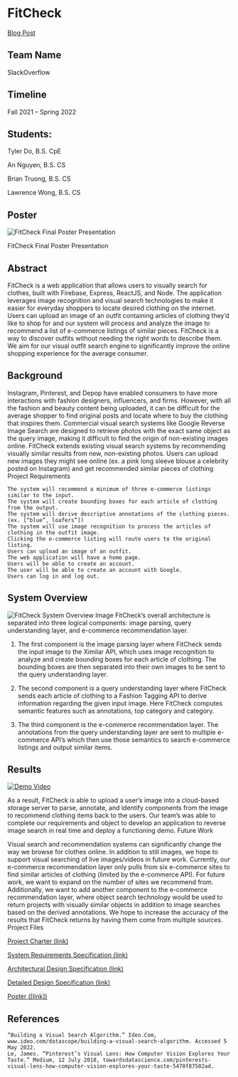 # FitCheck

[Blog Post](https://blog.uta.edu/cseseniordesign/2022/04/14/fitcheck/)

## Team Name

SlackOverflow

## Timeline

Fall 2021 – Spring 2022

## Students:
Tyler Do, B.S. CpE
    
An Nguyen, B.S. CS
    
Brian Truong, B.S. CS
    
Lawrence Wong, B.S. CS
    
    
    
## Poster

![FitCheck Final Poster Presentation](https://blog.uta.edu/cseseniordesign/files/2022/05/Group-98-1024x768.png)

FitCheck Final Poster Presentation

## Abstract

FitCheck is a web application that allows users to visually search for clothes, built with Firebase, Express, ReactJS, and Node. The application leverages image recognition and visual search technologies to make it easier for everyday shoppers to locate desired clothing on the internet. Users can upload an image of an outfit containing articles of clothing they’d like to shop for and our system will process and analyze the image to recommend a list of e-commerce listings of similar pieces. FitCheck is a way to discover outfits without needing the right words to describe them. We aim for our visual outfit search engine to significantly improve the online shopping experience for the average consumer.

## Background

Instagram, Pinterest, and Depop have enabled consumers to have more interactions with fashion designers, influencers, and firms. However, with all the fashion and beauty content being uploaded, it can be difficult for the average shopper to find original posts and locate where to buy the clothing that inspires them. Commercial visual search systems like Google Reverse Image Search are designed to retrieve photos with the exact same object as the query image, making it difficult to find the origin of non-existing images online. FitCheck extends existing visual search systems by recommending visually similar results from new, non-existing photos. Users can upload new images they might see online (ex. a pink long sleeve blouse a celebrity posted on Instagram) and get recommended similar pieces of clothing
Project Requirements

    The system will recommend a minimum of three e-commerce listings similar to the input.
    The system will create bounding boxes for each article of clothing from the output.
    The system will derive descriptive annotations of the clothing pieces. (ex. [“blue”, loafers”])
    The system will use image recognition to process the articles of clothing in the outfit image.
    Clicking the e-commerce listing will route users to the original listing.
    Users can upload an image of an outfit.
    The web application will have a home page.
    Users will be able to create an account.
    The user will be able to create an account with Google.
    Users can log in and log out.

## System Overview
![FitCheck System Overview Image](https://blog.uta.edu/cseseniordesign/files/2022/05/Group-11-1-1024x583.png)
FitCheck’s overall architecture is separated into three logical components: image parsing, query understanding layer, and e-commerce recommendation layer.

1. The first component is the image parsing layer where FitCheck sends the input image to the Ximilar API, which uses image recognition to analyze and create bounding boxes for each article of clothing. The bounding boxes are then separated into their own images to be sent to the query understanding layer.

2. The second component is a query understanding layer where FitCheck sends each article of clothing to a Fashion Tagging API to derive information regarding the given input image. Here FitCheck computes semantic features such as annotations, top category and category.

3. The third component is the e-commerce recommendation layer. The annotations from the query understanding layer are sent to multiple e-commerce API’s which then use those semantics to search e-commerce listings and output similar items.

## Results

[![Demo Video](https://img.youtube.com/vi/YOUTUBE_VIDEO_ID_HERE/0.jpg)](https://www.youtube.com/watch?v=y52CnqCCy-Q)

As a result, FitCheck is able to upload a user’s image into a cloud-based storage server to parse, annotate, and identify components from the image to recommend clothing items back to the users. Our team’s was able to complete our requirements and object to develop an application to reverse image search in real time and deploy a functioning demo.
Future Work

Visual search and recommendation systems can significantly change the way we browse for clothes online. In addition to still images, we hope to support visual searching of live images/videos in future work. Currently, our e-commerce recommendation layer only pulls from six e-commerce sites to find similar articles of clothing (limited by the e-commerce API). For future work, we want to expand on the number of sites we recommend from. Additionally, we want to add another component to the e-commerce recommendation layer, where object search technology would be used to return projects with visually similar objects in addition to image searches based on the derived annotations. We hope to increase the accuracy of the results that FitCheck returns by having them come from multiple sources.
Project Files

[Project Charter (link)](https://www.overleaf.com/read/vzfvnfwbqwrb)

[System Requirements Specification (link)](https://www.overleaf.com/read/hyjrtjtmqpvz)

[Architectural Design Specification (link)](https://www.overleaf.com/read/jvdqgwzdtzrv)

[Detailed Design Specification (link)](https://www.overleaf.com/read/jzzmhvjngbgm)

[Poster ([link])](https://drive.google.com/file/d/1qOSOcapgfPDDn1w0gSiPN9zXY7accxwm/view?usp=sharing)
## References

    “Building a Visual Search Algorithm.” Ideo.Com, www.ideo.com/datascope/building-a-visual-search-algorithm. Accessed 5 May 2022.
    Le, James. “Pinterest’s Visual Lens: How Computer Vision Explores Your Taste.” Medium, 12 July 2018, towardsdatascience.com/pinterests-visual-lens-how-computer-vision-explores-your-taste-5470f87502ad.
